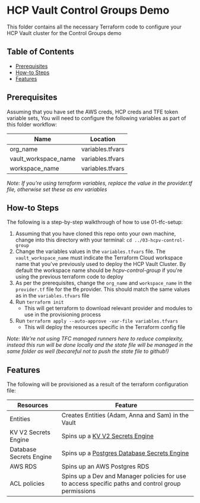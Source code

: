 # HCP Vault Control Groups Demo

This folder contains all the necessary Terraform code to configure your HCP Vault cluster for the Control Groups demo

## Table of Contents

- [Prerequisites](#prerequisites)
- [How-to Steps](#steps)
- [Features](#features)

## Prerequisites

Assuming that you have set the AWS creds, HCP creds and TFE token variable sets, You will need to configure the following variables as part of this folder workflow:

| Name                 | Location         |
| -------------------- | ---------------- |
| org_name             | variables.tfvars |
| vault_workspace_name | variables.tfvars |
| workspace_name       | variables.tfvars |

_Note: If you're using terraform variables, replace the value in the provider.tf file, otherwise set these as env variables_

## How-to Steps

The following is a step-by-step walkthrough of how to use 01-tfc-setup:

1. Assuming that you have cloned this repo onto your own machine, change into this directory with your terminal: `cd ../03-hcpv-control-group`
2. Change the variables values in the `variables.tfvars` file. The `vault_workspace_name` must indicate the Terraform Cloud workspace name that you've previously used to deploy the HCP Vault Cluster. By default the workspace name should be _hcpv-control-group_ if you're using the previous terraform code to deploy
3. As per the prerequisites, change the `org_name` and `workspace_name` in the `provider.tf` file for the tfe provider. This should match the same values as in the `variables.tfvars` file
4. Run `terraform init`
   - This will get terraform to download relevant provider and modules to use in the provisioning process
5. Run `terraform apply --auto-approve -var-file variables.tfvars`
   - This will deploy the resources specific in the Terraform config file

_Note: We're not using TFC managed runners here to reduce complexity, instead this run will be done locally and the state file will be managed in the same folder as well (becareful not to push the state file to github!)_

## Features

The following will be provisioned as a result of the terraform configuration file:

| Resources               | Feature                                                                                                                |
| ----------------------- | ---------------------------------------------------------------------------------------------------------------------- |
| Entities                | Creates Entities (Adam, Anna and Sam) in the Vault                                                                     |
| KV V2 Secrets Engine    | Spins up a [KV V2 Secrets Engine](https://developer.hashicorp.com/vault/docs/secrets/kv/kv-v2)                         |
| Database Secrets Engine | Spins up a [Postgres Database Secrets Engine](https://developer.hashicorp.com/vault/docs/secrets/databases/postgresql) |
| AWS RDS                 | Spins up an AWS Postgres RDS                                                                                           |
| ACL policies            | Spins up a Dev and Manager policies for use to access specific paths and control group permissions                     |
